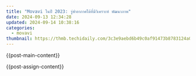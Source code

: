 ```yaml
---
title: "Movavi ในปี 2023: จู่ซ่าอากาศได้ที่มีวิเคราะห์ พัฒนาภาพ"
date: 2024-09-13 12:34:28
updated: 2024-09-14 10:38:16
categories:
  - movavi
thumbnail: https://thmb.techidaily.com/3c3e9aebd6b49c0af91473b8783124a08a04e227f020283ad8022a46d57974e6.jpg
---
```


{{post-main-content}}

<ins class="adsbygoogle"
     style="display:block"
     data-ad-format="autorelaxed"
     data-ad-client="ca-pub-7571918770474297"
     data-ad-slot="1223367746"></ins>

{{post-assign-content}}

<ins class="adsbygoogle"
     style="display:block"
     data-ad-client="ca-pub-7571918770474297"
     data-ad-slot="8358498916"
     data-ad-format="auto"
     data-full-width-responsive="true"></ins>
